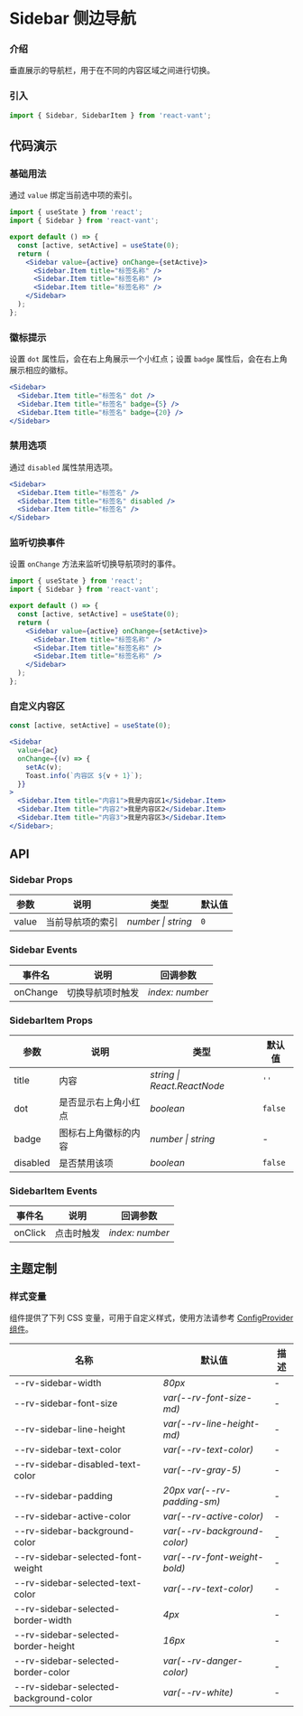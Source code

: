 # Sidebar 侧边导航

### 介绍

垂直展示的导航栏，用于在不同的内容区域之间进行切换。

### 引入

```js
import { Sidebar, SidebarItem } from 'react-vant';
```

## 代码演示

### 基础用法

通过 `value` 绑定当前选中项的索引。

```jsx
import { useState } from 'react';
import { Sidebar } from 'react-vant';

export default () => {
  const [active, setActive] = useState(0);
  return (
    <Sidebar value={active} onChange={setActive}>
      <Sidebar.Item title="标签名称" />
      <Sidebar.Item title="标签名称" />
      <Sidebar.Item title="标签名称" />
    </Sidebar>
  );
};
```

### 徽标提示

设置 `dot` 属性后，会在右上角展示一个小红点；设置 `badge` 属性后，会在右上角展示相应的徽标。

```jsx
<Sidebar>
  <Sidebar.Item title="标签名" dot />
  <Sidebar.Item title="标签名" badge={5} />
  <Sidebar.Item title="标签名" badge={20} />
</Sidebar>
```

### 禁用选项

通过 `disabled` 属性禁用选项。

```jsx
<Sidebar>
  <Sidebar.Item title="标签名" />
  <Sidebar.Item title="标签名" disabled />
  <Sidebar.Item title="标签名" />
</Sidebar>
```

### 监听切换事件

设置 `onChange` 方法来监听切换导航项时的事件。

```jsx
import { useState } from 'react';
import { Sidebar } from 'react-vant';

export default () => {
  const [active, setActive] = useState(0);
  return (
    <Sidebar value={active} onChange={setActive}>
      <Sidebar.Item title="标签名称" />
      <Sidebar.Item title="标签名称" />
      <Sidebar.Item title="标签名称" />
    </Sidebar>
  );
};
```

### 自定义内容区

```jsx
const [active, setActive] = useState(0);

<Sidebar
  value={ac}
  onChange={(v) => {
    setAc(v);
    Toast.info(`内容区 ${v + 1}`);
  }}
>
  <Sidebar.Item title="内容1">我是内容区1</Sidebar.Item>
  <Sidebar.Item title="内容2">我是内容区2</Sidebar.Item>
  <Sidebar.Item title="内容3">我是内容区3</Sidebar.Item>
</Sidebar>;
```

## API

### Sidebar Props

| 参数  | 说明             | 类型               | 默认值 |
| ----- | ---------------- | ------------------ | ------ |
| value | 当前导航项的索引 | _number \| string_ | `0`    |

### Sidebar Events

| 事件名   | 说明             | 回调参数        |
| -------- | ---------------- | --------------- |
| onChange | 切换导航项时触发 | _index: number_ |

### SidebarItem Props

| 参数     | 说明                 | 类型                        | 默认值  |
| -------- | -------------------- | --------------------------- | ------- |
| title    | 内容                 | _string \| React.ReactNode_ | `''`    |
| dot      | 是否显示右上角小红点 | _boolean_                   | `false` |
| badge    | 图标右上角徽标的内容 | _number \| string_          | -       |
| disabled | 是否禁用该项         | _boolean_                   | `false` |

### SidebarItem Events

| 事件名  | 说明       | 回调参数        |
| ------- | ---------- | --------------- |
| onClick | 点击时触发 | _index: number_ |

## 主题定制

### 样式变量

组件提供了下列 CSS 变量，可用于自定义样式，使用方法请参考 [ConfigProvider 组件](#/zh-CN/config-provider)。

| 名称                                   | 默认值                       | 描述 |
| -------------------------------------- | ---------------------------- | ---- |
| --rv-sidebar-width                     | _80px_                       | -    |
| --rv-sidebar-font-size                 | _var(--rv-font-size-md)_     | -    |
| --rv-sidebar-line-height               | _var(--rv-line-height-md)_   | -    |
| --rv-sidebar-text-color                | _var(--rv-text-color)_       | -    |
| --rv-sidebar-disabled-text-color       | _var(--rv-gray-5)_           | -    |
| --rv-sidebar-padding                   | _20px var(--rv-padding-sm)_  | -    |
| --rv-sidebar-active-color              | _var(--rv-active-color)_     | -    |
| --rv-sidebar-background-color          | _var(--rv-background-color)_ | -    |
| --rv-sidebar-selected-font-weight      | _var(--rv-font-weight-bold)_ | -    |
| --rv-sidebar-selected-text-color       | _var(--rv-text-color)_       | -    |
| --rv-sidebar-selected-border-width     | _4px_                        | -    |
| --rv-sidebar-selected-border-height    | _16px_                       | -    |
| --rv-sidebar-selected-border-color     | _var(--rv-danger-color)_     | -    |
| --rv-sidebar-selected-background-color | _var(--rv-white)_            | -    |
